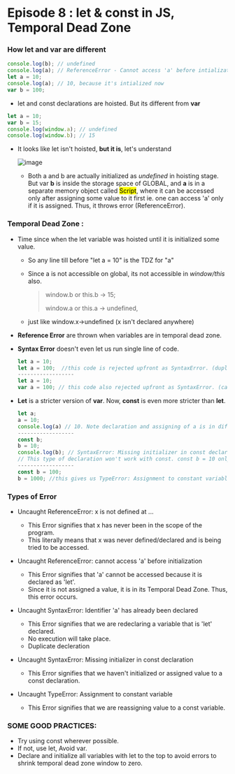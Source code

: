 # Episode 8 : let & const in JS, Temporal Dead Zone

### How **let** and **var** are different
```js
console.log(b); // undefined
console.log(a); // ReferenceError - Cannot access 'a' before intialization
let a = 10;
console.log(a); // 10, because it's intialized now
var b = 100;
```

* let and const declarations are hoisted. But its different from **var**
```js
let a = 10;
var b = 15;
console.log(window.a); // undefined
console.log(window.b); // 15
```
* It looks like let isn't hoisted, **but it is**, let's understand
  
  ![image](https://github.com/user-attachments/assets/c55f3a50-b115-456b-90a3-bafd57272031)

  * Both a and b are actually initialized as *undefined* in hoisting stage. But var **b** is inside the storage space of GLOBAL, and **a** is in a separate memory object called <mark>Script</mark>, where it can be accessed only after assigning some value to it first ie. one can access 'a' only if it is assigned. Thus, it throws error (ReferenceError).


### Temporal Dead Zone :
* Time since when the let variable was hoisted until it is initialized some value. 
    - So any line till before "let a = 10" is the TDZ for "a"
    - Since a is not accessible on global, its not accessible in *window/this* also.
      
      > window.b or this.b -> 15;
      > 
      > window.a or this.a -> undefined,
    - just like window.x->undefined (x isn't declared anywhere)

* **Reference Error** are thrown when variables are in temporal dead zone.

* **Syntax Error** doesn't even let us run single line of code.

    ```js
    let a = 10;
    let a = 100;  //this code is rejected upfront as SyntaxError. (duplicate declaration)
    ------------------
    let a = 10;
    var a = 100; // this code also rejected upfront as SyntaxError. (can't use same name in same scope)
     ```

* **Let** is a stricter version of **var**. Now, **const** is even more stricter than **let**.
    ```js
    let a;
    a = 10;
    console.log(a) // 10. Note declaration and assigning of a is in different lines.
    ------------------
    const b;
    b = 10;
    console.log(b); // SyntaxError: Missing initializer in const declaration.
    // This type of declaration won't work with const. const b = 10 only will work
    ------------------
    const b = 100;
    b = 1000; //this gives us TypeError: Assignment to constant variable. 
    ```

### Types of Error

* Uncaught ReferenceError: x is not defined at ...
   * This Error signifies that x has never been in the scope of the program.
   * This literally means that x was never defined/declared and is being tried to be accessed.

* Uncaught ReferenceError: cannot access 'a' before initialization
    * This Error signifies that 'a' cannot be accessed because it is declared as 'let'.
    * Since it is not assigned a value, it is in its Temporal Dead Zone. Thus, this error occurs.

* Uncaught SyntaxError: Identifier 'a' has already been declared
     * This Error signifies that we are redeclaring a variable that is 'let' declared.
     * No execution will take place.
     * Duplicate decleration

* Uncaught SyntaxError: Missing initializer in const declaration
     * This Error signifies that we haven't initialized or assigned value to a const declaration.

* Uncaught TypeError: Assignment to constant variable
     * This Error signifies that we are reassigning value to a const variable.

### SOME GOOD PRACTICES:

* Try using const wherever possible.
* If not, use let, Avoid var.
* Declare and initialize all variables with let to the top to avoid errors to shrink temporal dead zone window to zero.

